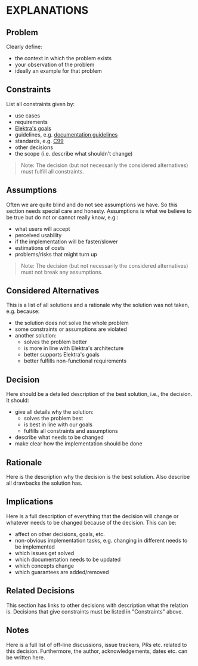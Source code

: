 # EXPLANATIONS

## Problem

Clearly define:

- the context in which the problem exists
- your observation of the problem
- ideally an example for that problem

## Constraints

List all constraints given by:

- use cases
- requirements
- [Elektra's goals](/doc/GOALS.md)
- guidelines, e.g. [documentation guidelines](/doc/contrib/documentation.md)
- standards, e.g. [C99](https://www.open-std.org/jtc1/sc22/wg14/)
- other decisions
- the scope (i.e. describe what shouldn't change)

> Note:
> The decision (but not necessarily the considered alternatives) must fulfill all constraints.

## Assumptions

Often we are quite blind and do not see assumptions we have.
So this section needs special care and honesty.
Assumptions is what we believe to be true but do not or cannot really know, e.g.:

- what users will accept
- perceived usability
- if the implementation will be faster/slower
- estimations of costs
- problems/risks that might turn up

> Note:
> The decision (but not necessarily the considered alternatives) must not break any assumptions.

## Considered Alternatives

This is a list of all solutions and a rationale why the solution was not taken, e.g. because:

- the solution does not solve the whole problem
- some constraints or assumptions are violated
- another solution:
  - solves the problem better
  - is more in line with Elektra's architecture
  - better supports Elektra's goals
  - better fulfills non-functional requirements

## Decision

Here should be a detailed description of the best solution, i.e., the decision.
It should:

- give all details why the solution:
  - solves the problem best
  - is best in line with our goals
  - fulfills all constraints and assumptions
- describe what needs to be changed
- make clear how the implementation should be done

## Rationale

Here is the description why the decision is the best solution.
Also describe all drawbacks the solution has.

## Implications

Here is a full description of everything that the decision will change or whatever needs to be changed because of the decision.
This can be:

- affect on other decisions, goals, etc.
- non-obvious implementation tasks, e.g. changing in different needs to be implemented
- which issues get solved
- which documentation needs to be updated
- which concepts change
- which guarantees are added/removed

## Related Decisions

This section has links to other decisions with description what the relation is.
Decisions that give constraints must be listed in "Constraints" above.

## Notes

Here is a full list of off-line discussions, issue trackers, PRs etc. related to this decision.
Furthermore, the author, acknowledgements, dates etc. can be written here.
